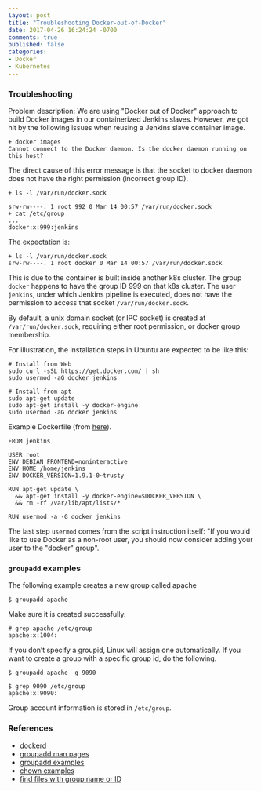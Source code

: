 ```yaml
---
layout: post
title: "Troubleshooting Docker-out-of-Docker"
date: 2017-04-26 16:24:24 -0700
comments: true
published: false
categories: 
- Docker
- Kubernetes
---
```


### Troubleshooting

Problem description: We are using "Docker out of Docker" approach to build Docker images in our containerized Jenkins slaves.
However, we got hit by the following issues when reusing a Jenkins slave container image.

``` plain Error message when running Docker
+ docker images
Cannot connect to the Docker daemon. Is the docker daemon running on this host?
```

The direct cause of this error message is that the socket to docker daemon does not have the right permission (incorrect group ID).
 
``` plain Show GID of 
+ ls -l /var/run/docker.sock
 
srw-rw----. 1 root 992 0 Mar 14 00:57 /var/run/docker.sock
+ cat /etc/group
...
docker:x:999:jenkins
```

The expectation is:
```
+ ls -l /var/run/docker.sock
srw-rw----. 1 root docker 0 Mar 14 00:57 /var/run/docker.sock
```

This is due to the container is built inside another k8s cluster. 
The group `docker` happens to have the group ID 999 on that k8s cluster.
The user `jenkins`, under which Jenkins pipeline is executed, does not have the permission to access that socket `/var/run/docker.sock`.

By default, a unix domain socket (or IPC socket) is created at `/var/run/docker.sock`, requiring either root permission, or docker group membership.

For illustration, the installation steps in Ubuntu are expected to be like this:

```
# Install from Web
sudo curl -sSL https://get.docker.com/ | sh
sudo usermod -aG docker jenkins

# Install from apt
sudo apt-get update
sudo apt-get install -y docker-engine
sudo usermod -aG docker jenkins
```

Example Dockerfile (from [here](http://stackoverflow.com/questions/31466812/access-docker-sock-from-inside-a-container)).
``` plain Dockerfile
FROM jenkins

USER root
ENV DEBIAN_FRONTEND=noninteractive
ENV HOME /home/jenkins
ENV DOCKER_VERSION=1.9.1-0~trusty

RUN apt-get update \
  && apt-get install -y docker-engine=$DOCKER_VERSION \
  && rm -rf /var/lib/apt/lists/*

RUN usermod -a -G docker jenkins
```

The last step `usermod` comes from the script instruction itself: "If you would like to use Docker as a non-root user, you should now consider adding your user to the "docker" group".


### `groupadd` examples

The following example creates a new group called apache

```
$ groupadd apache
```

Make sure it is created successfully.

```
# grep apache /etc/group
apache:x:1004:
```

If you don’t specify a groupid, Linux will assign one automatically.
If you want to create a group with a specific group id, do the following.

```
$ groupadd apache -g 9090

$ grep 9090 /etc/group
apache:x:9090:
```

Group account information is stored in `/etc/group`.

### References

* [dockerd](https://docs.docker.com/engine/reference/commandline/dockerd/)
* [groupadd man pages](https://linux.die.net/man/8/groupadd)
* [groupadd examples](http://linux.101hacks.com/unix/groupadd/)
* [chown examples](http://www.thegeekstuff.com/2012/06/chown-examples/)
* [find files with group name or ID](https://www.unixtutorial.org/2008/06/find-files-which-belong-to-a-user-or-unix-group/)
